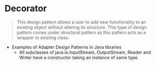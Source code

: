 # Decorator

> This design pattern allows a user to add new functionality to an existing object without altering its structure. This type of design pattern comes under structural pattern as this pattern acts as a wrapper to existing class.

- Examples of Adapter Design Patterns in Java libraries
	- All subclasses of java.io.InputStream, OutputStream, Reader and Writer have a constructor taking an instance of same type.